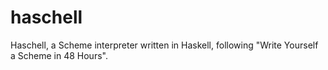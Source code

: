 # haschell
Haschell, a Scheme interpreter written in Haskell, following "Write Yourself a Scheme in 48 Hours".
